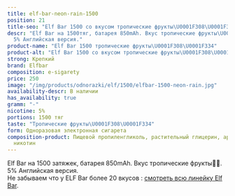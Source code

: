 ```yaml
---
title: elf-bar-neon-rain-1500
position: 21
title-seo: "Elf Bar 1500 со вкусом тропические фрукты\U0001F308\U0001F334"
descr: "Elf Bar на 1500тяг, батарея 850mAh. Вкус тропические фрукты\U0001F308\U0001F334.
  5% Английская версия."
product-name: "Elf Bar 1500 тропические фрукты\U0001F308\U0001F334"
product-alt: "Elf Bar 1500 со вкусом тропические фрукты\U0001F308\U0001F334"
strong: Крепкий
brand: Elfbar
composition: e-sigarety
price: 250
image: "/img/products/odnorazki/elf/1500/elfbar-1500-neon-rain.jpg"
availability-descr: В наличии
has_availability: true
gramm: "-"
nicotine: 5%
portions: 1500 тяг
taste: "Тропические фрукты\U0001F308\U0001F334"
form: Одноразовая электронная сигарета
composition-product: Пищевой пропиленгликоль, растительный глицерин, ароматизатор,
  никотин
---
```


Elf Bar на 1500 затяжек, батарея 850mAh. Вкус тропические фрукты🌈🌴. 5% Английская версия.<br>
Не забываем что у ELF Bar более 20 вкусов : [смотреть всю линейку Elf Bar](/elfbar).